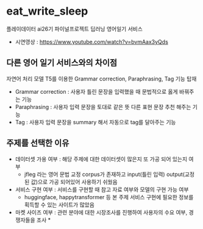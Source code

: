 # eat_write_sleep
플레이데이터 ai26기 파이널프로젝트 딥러닝 영어일기 서비스 
* 시연영상 : https://www.youtube.com/watch?v=bvmAax3yQds


## 다른 영어 일기 서비스와의 차이점
자연어 처리 모델 T5를 이용한 Grammar correction, Paraphrasing, Tag 기능 탑재

* Grammar correction : 사용자 틀린 문장을 입력했을 때 문법적으로 옳게 바꿔주는 기능 
* Paraphrasing : 사용자 입력 문장을 토대로 같은 뜻 다른 표현 문장 추천 해주는 기능
* Tag : 사용자 입력 문장을 summary 해서 자동으로 tag를 달아주는 기능


## 주제를 선택한 이유
* 데이터셋 가용 여부 : 해당 주제에 대한 데이터셋이 많은지 또 가공 되어 있는지 여부
  * jfleg 라는 영어 문법 교정 corpus가 존재하고 input(틀린 입력) output(교정된 값)으로 가공 되어있어 사용하기 쉬웠음   
* 서비스 구현 여부 : 서비스를 구현할 때 참고 자료 여부와 모델의 구현 가능 여부
  * huggingface, happytransformer 등 본 주제 서비스 구현에 필요한 정보를 획득할 수 있는 사이트가 많았음 
* 마켓 사이즈 여부 : 관련 분야에 대한 시장조사를 진행하여 사용자의 수요 여부, 경쟁자들을 조사
  *  
